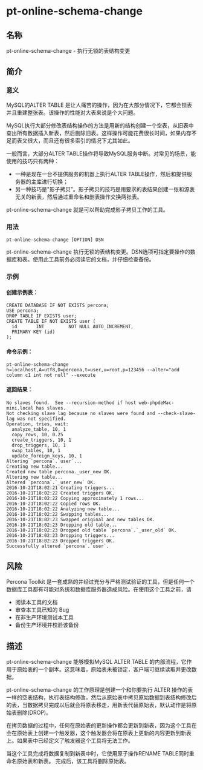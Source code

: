 # pt-online-schema-change
## 名称
pt-online-schema-change -  执行无锁的表结构变更

## 简介

### 意义

MySQL的ALTER TABLE 是让人痛苦的操作，因为在大部分情况下，它都会锁表并且重建整张表。该操作的性能对大表来说是个大问题。

MySQL执行大部分修改表结构操作的方法是用新的结构创建一个空表，从旧表中查出所有数据插入新表，然后删除旧表。这样操作可能花费很长时间，如果内存不足而表又很大，而且还有很多索引的情况下尤其如此。

一般而言，大部分ALTER TABLE操作将导致MySQL服务中断。对常见的场景，能使用的技巧只有两种：

* 一种是现在一台不提供服务的机器上执行ALTER TABLE操作，然后和提供服务器的主库进行切换；
* 另一种技巧是"影子拷贝"。影子拷贝的技巧是用要求的表结果创建一张和源表无关的新表，然后通过重命名和删表操作交换两张表。

pt-online-schema-change 就是可以帮助完成影子拷贝工作的工具。

### 用法
```
pt-online-schema-change [OPTION] DSN
```

pt-online-schema-change 执行无锁的表结构变更。DSN选项可指定要操作的数据库和表。使用此工具前务必阅读它的文档，并仔细检查备份。

### 示例

#### 创建示例表：
```
CREATE DATABASE IF NOT EXISTS percona;
USE percona;
DROP TABLE IF EXISTS user;
CREATE TABLE IF NOT EXISTS user (
  id       INT         NOT NULL AUTO_INCREMENT,
  PRIMARY KEY (id)
);
```
#### 命令示例：
```
pt-online-schema-change h=localhost,A=utf8,D=percona,t=user,u=root,p=123456 --alter="add column c1 int not null" --execute
```

#### 返回结果：
```
No slaves found.  See --recursion-method if host web-phpdeMac-mini.local has slaves.
Not checking slave lag because no slaves were found and --check-slave-lag was not specified.
Operation, tries, wait:
  analyze_table, 10, 1
  copy_rows, 10, 0.25
  create_triggers, 10, 1
  drop_triggers, 10, 1
  swap_tables, 10, 1
  update_foreign_keys, 10, 1
Altering `percona`.`user`...
Creating new table...
Created new table percona._user_new OK.
Altering new table...
Altered `percona`.`_user_new` OK.
2016-10-21T18:02:21 Creating triggers...
2016-10-21T18:02:22 Created triggers OK.
2016-10-21T18:02:22 Copying approximately 1 rows...
2016-10-21T18:02:22 Copied rows OK.
2016-10-21T18:02:22 Analyzing new table...
2016-10-21T18:02:22 Swapping tables...
2016-10-21T18:02:23 Swapped original and new tables OK.
2016-10-21T18:02:23 Dropping old table...
2016-10-21T18:02:23 Dropped old table `percona`.`_user_old` OK.
2016-10-21T18:02:23 Dropping triggers...
2016-10-21T18:02:23 Dropped triggers OK.
Successfully altered `percona`.`user`.
```

## 风险

Percona Toolkit 是一套成熟的并经过充分与严格测试验证的工具，但是任何一个数据库工具都有可能对系统和数据库服务器造成风险。在使用这个工具之前，请
* 阅读本工具的文档
* 审查本工具已知的 Bug
* 在非生产环境测试本工具
* 备份生产环境并校验该备份

## 描述
pt-online-schema-change 能够模拟MySQL ALTER TABLE 的内部流程，它作用于原始表的一个副本。这意味着，原始表未被锁定，客户端可继续读取并更改数据。

pt-online-schema-change 的工作原理是创建一个和你要执行 ALTER 操作的表一样的空表结构，执行表结构修改，然后从原始表中拷贝原始数据到表结构修改后的表，当数据拷贝完成以后就会将原表移走，用新表代替原始表，默认动作是将原始表删除(DROP)。

在拷贝数据的过程中，任何在原始表的更新操作都会更新到新表，因为这个工具在会在原始表上创建一个触发器，这个触发器会将在原表上更新的内容更新到新表上。如果表中已经定义了触发器这个工具将无法工作。

当这个工具完成将数据复制到新表中时，它使用原子操作RENAME TABLE同时重命名原始表和新表。 完成后，该工具将删除原始表。